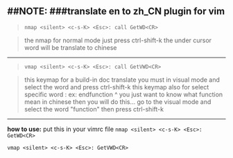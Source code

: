 


##NOTE:
###translate en to zh_CN plugin for vim 
----
>`nmap <silent> <c-s-K> <Esc>: call GetWD<CR>`   

>the nmap for normal mode 
>just press ctrl-shift-k the under cursor word will be translate to chinese

------
>`vmap <silent> <c-s-K> <Esc>: call GetVWD<CR>`   

>this keymap for a build-in doc translate you must in visual mode and select the
>word and press ctrl-shift-k
>this keymap also for select specific word :
>ex: endfunction
          ^
>you just want to know what function mean in chinese 
>then you will do this...
>go to the visual mode and select the word "function" then press ctrl-shift-k

------

**how to use:**
put this in your vimrc file
`nmap <silent> <c-s-K> <Esc>: GetWD<CR>`   

`vmap <silent> <c-s-K> <Esc>: GetVWD<CR>`   


